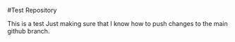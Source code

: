 #Test Repository

This is a test
Just making sure that I know how to push changes to the main github branch.
